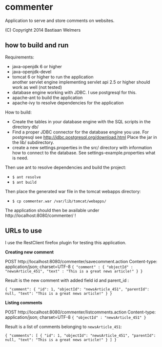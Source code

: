 commenter
========

Application to serve and store comments on websites.

(C) Copyright 2014 Bastiaan Welmers 

how to build and run
--------------------

Requirements:

* java-openjdk 6 or higher
* java-openjdk-devel
* tomcat 6 or higher to run the application  
  another servlet engine implementing servlet api 2.5 or higher
  should work as well (not tested)
* database engine working with JDBC. I use postgresql for this.
* apache-ant to build the application
* apache-ivy to resolve dependencies for the application

How to build:

* Create the tables in your database engine with the SQL scripts
  in the directory db/
* Find a proper JDBC connector for the database engine you use.
  For postgresql see http://jdbc.postgresql.org/download.html
  Place the jar in the lib/ subdirectory.
* create a new settings.properties in the src/ directory with
  information how to connect to the database. See 
  settings-example.properties what is need.

Then use ant to resolve dependencies and build the project:

* `$ ant resolve`
* `$ ant build`

Then place the generated war file in the tomcat webapps directory:

* `$ cp commenter.war /var/lib/tomcat/webapps/`

The application should then be available under
 http://localhost:8080/commenter/ !

URLs to use
-----------

I use the RestClient firefox plugin for testing this application.

**Creating new comment**

POST http://localhost:8080/commenter/savecomment.action
Content-type: application/json; charset=UTF-8
`{ "comment" : { "objectId" : "newsArticle_451", "text" : "This is a great news article!" } }`

Result is the new comment with added field id and parent_id :

`
 {
    "comment":
    {
        "id": 1,
        "objectId": "newsArticle_451",
        "parentId": null,
        "text": "This is a great news article!"
    }
 }
`

**Listing comments**

POST http://localhost:8080/commenter/listcomments.action
Content-type: application/json; charset=UTF-8
`{ "objectId" : "newsArticle_451" }`

Result is a list of comments belonging to `newsArticle_451`:

`
{
   "comments":
   [
       {
           "id": 1,
           "objectId": "newsArticle_451",
           "parentId": null,
           "text": "This is a great news article!"
       }
   ]
}
`


